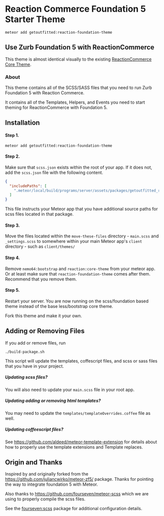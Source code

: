 # Reaction Commerce Foundation 5 Starter Theme

`meteor add getoutfitted:reaction-foundation-theme`

## Use Zurb Foundation 5 with ReactionCommerce
This theme is almost identical visually to the existing [ReactionCommerce Core Theme](https://github.com/reactioncommerce/reaction-core-theme).



### About

This theme contains all of the SCSS/SASS files that you need to run Zurb Foundation 5 with Reaction Commerce.

It contains all of the Templates, Helpers, and Events you need to start theming for ReactionCommerce with Foundation 5.

## Installation
#### Step 1.
`meteor add getoutfitted:reaction-foundation-theme`


#### Step 2.
Make sure that `scss.json` exists within the root of your app. If it does not, add the `scss.json` file with the following content.
```json
{
  "includePaths": [
    ".meteor/local/build/programs/server/assets/packages/getoutfitted_reaction-foundation-theme/scss/"
  ]
}
```

This file instructs your Meteor app that you have additional source paths for scss files located in that package.


#### Step 3.
Move the files located within the `move-these-files` directory - `main.scss` and `_settings.scss` to somewhere within your main Meteor app's `client` directory - such as `client/themes/`

#### Step 4.
Remove `nemo64:bootstrap` and `reaction:core-theme` from your meteor app. Or at least make sure that `reaction-foundation-theme` comes after them. Recommend that you remove them.

#### Step 5.
Restart your server.
You are now running on the scss/foundation based theme instead of the base less/bootstrap core theme.


Fork this theme and make it your own.


## Adding or Removing Files

If you add or remove files, run

    ./build-package.sh
    
This script will update the templates, coffescript files, and scss or sass files that you have in your project.

##### Updating scss files?
You will also need to update your `main.scss` file in your root app.

##### Updating adding or removing html templates?
You may need to update the `templates/templateOverrides.coffee` file as well.

##### Updating coffeescript files?
See https://github.com/aldeed/meteor-template-extension for details about how to properly use the template extensions and Template replaces.


## Origin and Thanks
Inspired by and originally forked from the https://github.com/juliancwirko/meteor-zf5/ package. Thanks for pointing the way to integrate foundation 5 with Meteor.

Also thanks to https://github.com/fourseven/meteor-scss which we are using to properly compile the scss files.

See the [fourseven:scss](https://github.com/fourseven/meteor-scss) package for
additional configuration details.
